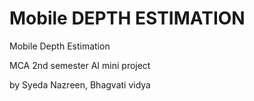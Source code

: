 # Mobile  DEPTH ESTIMATION

Mobile  Depth Estimation

MCA 2nd semester AI mini project



by 
Syeda Nazreen, Bhagvati vidya

